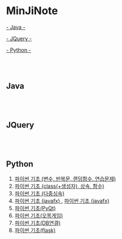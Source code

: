 # MinJiNote

[- Java -](#Java)

[- JQuery -](#JQuery)

[- Python -](#Python)


<br>
<br>

## Java



<br><br>

## JQuery


<br><br>

## Python
1) <a href = "https://github.com/mjkim001/MinJiNote/tree/main/Python/day01"> 파이썬 기초 (변수, 반복문, 랜덤함수, 연습문제) </a> <br>
2) <a href = "https://github.com/mjkim001/MinJiNote/tree/main/Python/day02"> 파이썬 기초 (class(+생성자), 상속, 함수) </a> <br>
3) <a href = "https://github.com/mjkim001/MinJiNote/tree/main/Python/day03"> 파이썬 기초 (다중싱속) </a> <br>
4) <a href = "https://github.com/mjkim001/MinJiNote/tree/main/Python/day03/HELLO_FX"> 파이썬 기초 (javafx) </a> , <a href = "https://github.com/mjkim001/MinJiNote/tree/main/Python/day04/HELLO_FX"> 파이썬 기초 (javafx) </a> <br>
5) <a href = "https://github.com/mjkim001/MinJiNote/tree/main/Python/day04"> 파이썬 기초(PyQt)</a> <br> 
6) <a href = "https://github.com/mjkim001/MinJiNote/tree/main/Python/day07"> 파이썬 기초(오목게임)</a> <br>
7) <a href = "https://github.com/mjkim001/MinJiNote/tree/main/Python/day08"> 파이썬 기초(DB연결)</a> <br>
8) <a href = "https://github.com/mjkim001/MinJiNote/tree/main/Python/day09"> 파이썬 기초(flask)</a> <br>

